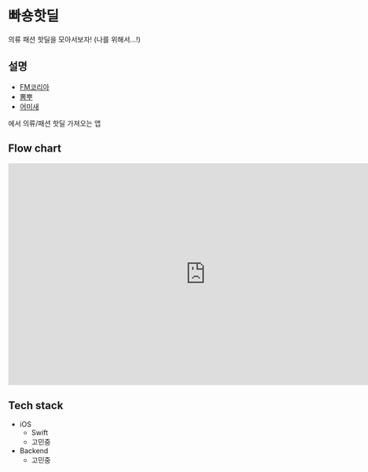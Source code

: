 # 빠숑핫딜

의류 패션 핫딜을 모아서보자! (나를 위해서...!)

## 설명

* [FM코리아](https://www.fmkorea.com/index.php?mid=hotdeal&category=1196845284)
* [뽐뿌](https://www.ppomppu.co.kr/zboard/zboard.php?id=ppomppu&category=12)
* [어미새](https://eomisae.co.kr/os)

에서 의류/패션 핫딜 가져오는 앱

## Flow chart

<iframe style="border: 1px solid rgba(0, 0, 0, 0.1);" width="800" height="450" src="https://www.figma.com/embed?embed_host=share&url=https%3A%2F%2Fwww.figma.com%2Ffile%2FQvwxjX8TKD5S6nm3hmxBPN%2FUntitled%3Fnode-id%3D0%253A1" allowfullscreen></iframe>

## Tech stack

* iOS
	* Swift
	* 고민중
* Backend
	* 고민중